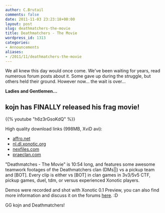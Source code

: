 ```yaml
---
author: C.Brutail
comments: false
date: 2011-11-03 23:23:18+00:00
layout: post
slug: deathmatchers-the-movie
title: Deathmatchers - The Movie
wordpress_id: 1313
categories:
- Announcements
aliases:
- /2011/11/deathmatchers-the-movie
---
```


We all knew this day would once come. We've been waiting for years, read numerous forum posts about it. Some gave up during the struggle, but others held their ground. However now... the wait is over...

**Ladies and Gentlemen...**

## kojn has FINALLY released his frag movie!

{{% youtube "h6z3rGsoKdQ" %}}

High quality download links (998MB, XviD avi):

  * [affro.net](http://www.affro.net/kojn/deathmatchers_the_movie.avi)
  * [nl.dl.xonotic.org](http://nl.dl.xonotic.org/deathmatchers_the_movie.avi)
  * [nexfiles.com](http://nexfiles.com/video/deathmatchers_the_movie.avi)
  * [praeclan.com](http://www.praeclan.com/video/deathmatchers_the_movie.avi)

"Deathmatches - The Movie" is 10:54 long, and features some awesome teamwork footages of the Deathmatchers clan (DMs||) vs a pickup team and [BOT]. Every clip is either vs [BOT] in clan games in 3v3/5v5 CTF, pickup games, duel, tdm, or versus experienced Xonotic players.

Demos were recorded and shot with Xonotic 0.1 Preview, you can also find more information and discuss it on the forums [here](http://forums.xonotic.org/showthread.php?tid=2279). :D

GG kojn and Deathmatchers!
